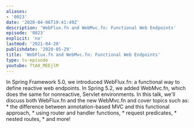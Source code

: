 ```yaml
---
aliases:
- '0023'
date: '2020-04-06T19:41:49Z'
description: 'WebFlux.fn and WebMvc.fn: Functional Web Endpoints'
episode: '0023'
explicit: 'no'
lastmod: '2021-04-20'
publishdate: '2020-05-29'
title: 'WebFlux.fn and WebMvc.fn: Functional Web Endpoints'
type: tv-episode
youtube: TtA0_MEEjlM
---
```


In Spring Framework 5.0, we introduced WebFlux.fn: a functional way to define reactive web endpoints. In Spring 5.2, we added WebMvc.fn, which does the same for nonreactive, Servlet environments. In this talk, we'll discuss both WebFlux.fn and the new WebMvc.fn and cover topics such as: * the difference between annotation-based MVC and this functional approach, * using router and handler functions, * request predicates, * nested routes, * and more!